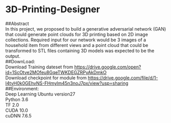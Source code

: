# 3D-Printing-Designer
##Abstract<br />
In this project, we proposed to build a generative adversarial network (GAN) that could generate point clouds for 3D printing based on 2D image collections. Required input for our network would be 3 images of a household item from different views and a point cloud that could be transformed to STL files containing 3D models was expected to be the output.<br />
##DownLoad:<br />
Download Training dateset from https://drive.google.com/open?id=1ScOtve2MOfeu8GqeTWKDEGZRPyAkDmkO <br />
Download checkpoint for module from https://drive.google.com/file/d/1-I4tvH0k0GEhvNS-FHmylm45n3noJ7px/view?usp=sharing<br />
##Environment:<br />
  Deep Learning Ubuntu version27<br />
  Python 3.6<br />
  TF 2.0<br />
  CUDA 10.0<br />
  cuDNN 7.6.5<br />
